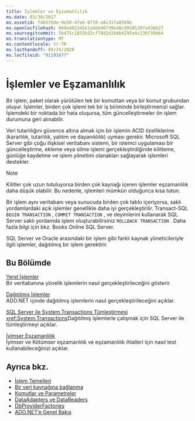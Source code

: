 ```yaml
---
title: İşlemler ve Eşzamanlılık
ms.date: 03/30/2017
ms.assetid: f46570de-9e50-4fe6-8710-a8c31fa8569b
ms.openlocfilehash: 049e402345e1abbb46739e48c89101207a43bb27
ms.sourcegitcommit: 5b475c1855b32cf78d2d1bbb4295e4c236f39464
ms.translationtype: MT
ms.contentlocale: tr-TR
ms.lasthandoff: 09/24/2020
ms.locfileid: "91191677"
---
```

# <a name="transactions-and-concurrency"></a>İşlemler ve Eşzamanlılık

Bir işlem, paket olarak yürütülen tek bir komuttan veya bir komut grubundan oluşur. İşlemler, birden çok işlemi tek bir iş biriminde birleştirmenizi sağlar. İşlemdeki bir noktada bir hata oluşursa, tüm güncelleştirmeler ön işlem durumuna geri alınabilir.  
  
 Veri tutarlılığını güvence altına almak için bir işlemin ACID özelliklerine (kararlılık, tutarlılık, yalıtım ve dayanıklılık) uyması gerekir. Microsoft SQL Server gibi çoğu ilişkisel veritabanı sistemi, bir istemci uygulaması bir güncelleştirme, ekleme veya silme işlemi gerçekleştirdiğinde kilitleme, günlüğe kaydetme ve işlem yönetimi olanakları sağlayarak işlemleri destekler.  
  
> [!NOTE]
> Kilitler çok uzun tutuluyorsa birden çok kaynağı içeren işlemler eşzamanlılık daha düşük olabilir. Bu nedenle, işlemleri mümkün olduğunca kısa tutun.  
  
 Bir işlem aynı veritabanı veya sunucuda birden çok tablo içeriyorsa, saklı yordamlardaki açık işlemler genellikle daha iyi gerçekleştirilir. Transact-SQL `BEGIN TRANSACTION` , `COMMIT TRANSACTION` , ve deyimlerini kullanarak SQL Server saklı yordamda işlem oluşturabilirsiniz `ROLLBACK TRANSACTION` . Daha fazla bilgi için bkz. Books Online SQL Server.  
  
 SQL Server ve Oracle arasındaki bir işlem gibi farklı kaynak yöneticileriyle ilgili işlemler, dağıtılmış bir işlem gerektirir.  
  
## <a name="in-this-section"></a>Bu Bölümde  

 [Yerel İşlemler](local-transactions.md)  
 Bir veritabanına yönelik işlemlerin nasıl gerçekleştirileceğini gösterir.  
  
 [Dağıtılmış İşlemler](distributed-transactions.md)  
 ADO.NET içinde dağıtılmış işlemlerin nasıl gerçekleştirileceğini açıklar.  
  
 [SQL Server ile System.Transactions Tümleştirmesi](system-transactions-integration-with-sql-server.md)  
 <xref:System.Transactions>Dağıtılmış işlemlerle çalışmak için SQL Server ile tümleştirmeyi açıklar.  
  
 [İyimser Eşzamanlılık](optimistic-concurrency.md)  
 İyimser ve Kötümser eşzamanlılık ve eşzamanlılık ihlalleri için nasıl test kullanabileceğinizi açıklar.  
  
## <a name="see-also"></a>Ayrıca bkz.

- [İşlem Temelleri](../transactions/transaction-fundamentals.md)
- [Bir veri kaynağına bağlanma](connecting-to-a-data-source.md)
- [Komutlar ve Parametreler](commands-and-parameters.md)
- [DataAdapters ve DataReaders](dataadapters-and-datareaders.md)
- [DbProviderFactories](dbproviderfactories.md)
- [ADO.NET’e Genel Bakış](ado-net-overview.md)
